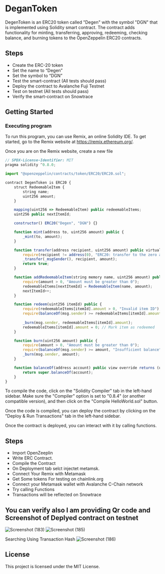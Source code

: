 # DeganToken

DegenToken is an ERC20 token called "Degen" with the symbol "DGN" that is implemented using Solidity smart contract. The contract adds functionality for minting, transferring, approving, redeeming, checking balance, and burning tokens to the OpenZeppelin ERC20 contracts.

## Steps
* Create the ERC-20 token
* Set the name to “Degen”
* Set the symbol to “DGN”
* Test the smart-contract (All tests should pass)
* Deploy the contract to Avalanche Fuji Testnet
* Test on testnet (All tests should pass)
* Verify the smart-contract on Snowtrace
  
## Getting Started

### Executing program

To run this program, you can use Remix, an online Solidity IDE. To get started, go to the Remix website at https://remix.ethereum.org/.

Once you are on the Remix website, create a new file 
```javascript
// SPDX-License-Identifier: MIT
pragma solidity ^0.8.0;

import "@openzeppelin/contracts/token/ERC20/ERC20.sol";

contract DegenToken is ERC20 {
    struct RedeemableItem {
        string name;
        uint256 amount;
    }

    mapping(uint256 => RedeemableItem) public redeemableItems;
    uint256 public nextItemId;

    constructor() ERC20("Degen", "DGN") {}

    function mint(address to, uint256 amount) public {
        _mint(to, amount);
    }

    function transfer(address recipient, uint256 amount) public virtual override returns (bool) {
        require(recipient != address(0), "ERC20: transfer to the zero address");
        _transfer(_msgSender(), recipient, amount);
        return true;
    }

    function addRedeemableItem(string memory name, uint256 amount) public {
        require(amount > 0, "Amount must be greater than 0");
        redeemableItems[nextItemId] = RedeemableItem(name, amount);
        nextItemId++;
    }

    function redeem(uint256 itemId) public {
        require(redeemableItems[itemId].amount > 0, "Invalid item ID");
        require(balanceOf(msg.sender) >= redeemableItems[itemId].amount, "Insufficient balance");
        
        _burn(msg.sender, redeemableItems[itemId].amount);
        redeemableItems[itemId].amount = 0; // Mark item as redeemed
    }

    function burn(uint256 amount) public {
        require(amount > 0, "Amount must be greater than 0");
        require(balanceOf(msg.sender) >= amount, "Insufficient balance");
        _burn(msg.sender, amount);
    }

    function balanceOf(address account) public view override returns (uint256) {
        return super.balanceOf(account);
    }
}
```

To compile the code, click on the "Solidity Compiler" tab in the left-hand sidebar. Make sure the "Compiler" option is set to "0.8.4" (or another compatible version), and then click on the "Compile HelloWorld.sol" button.

Once the code is compiled, you can deploy the contract by clicking on the "Deploy & Run Transactions" tab in the left-hand sidebar.

Once the contract is deployed, you can interact with it by calling functions.

## Steps
* Import OpenZeeplin
* Write ERC Contract.
* Compile the Contract
* On Deployment tab selct injectet metamsk.
* Connect Your Remix with Metamask
* Get Some tokens For testing on chainlink.org
* Connect your Metamask wallet with Avalanche C-Chain network
* Try calling Functions
* Transactions will be reflected on Snowtrace

  
## You can verify also I am providing Qr code and Screenshot of Deplyed contract on testnet
![Screenshot (183)](https://github.com/Golu-1234/ETH-AVAX-MOD4/assets/161577973/a8e25444-0ecb-4c94-8907-e50b7c611da3)
![Screenshot (185)](https://github.com/Golu-1234/ETH-AVAX-MOD4/assets/161577973/92325619-2f30-44b9-8ab8-4b21d016b351)

Searching Using Transaction Hash
 ![Screenshot (186)](https://github.com/Govi451/ETH-AVAX-MOD4/assets/113189162/9156337b-aef3-400d-99d9-1798e8ce24d2)

## License

This project is licensed under the MIT License.
